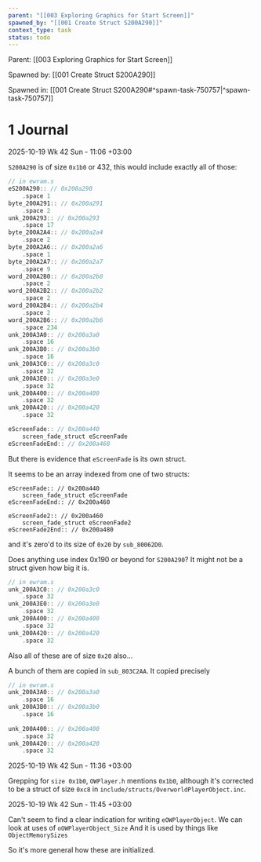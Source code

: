 ```yaml
---
parent: "[[003 Exploring Graphics for Start Screen]]"
spawned_by: "[[001 Create Struct S200A290]]"
context_type: task
status: todo
---
```


Parent: [[003 Exploring Graphics for Start Screen]]

Spawned by: [[001 Create Struct S200A290]]

Spawned in: [[001 Create Struct S200A290#^spawn-task-750757|^spawn-task-750757]]

# 1 Journal

2025-10-19 Wk 42 Sun - 11:06 +03:00

`S200A290` is of size `0x1b0` or 432, this would include exactly all of those:

```C
// in ewram.s
eS200A290:: // 0x200a290
	.space 1
byte_200A291:: // 0x200a291
	.space 2
unk_200A293:: // 0x200a293
	.space 17
byte_200A2A4:: // 0x200a2a4
	.space 2
byte_200A2A6:: // 0x200a2a6
	.space 1
byte_200A2A7:: // 0x200a2a7
	.space 9
word_200A2B0:: // 0x200a2b0
	.space 2
word_200A2B2:: // 0x200a2b2
	.space 2
word_200A2B4:: // 0x200a2b4
	.space 2
word_200A2B6:: // 0x200a2b6
	.space 234
unk_200A3A0:: // 0x200a3a0
	.space 16
unk_200A3B0:: // 0x200a3b0
	.space 16
unk_200A3C0:: // 0x200a3c0
	.space 32
unk_200A3E0:: // 0x200a3e0
	.space 32
unk_200A400:: // 0x200a400
	.space 32
unk_200A420:: // 0x200a420
	.space 32

eScreenFade:: // 0x200a440
	screen_fade_struct eScreenFade
eScreenFadeEnd:: // 0x200a460
```

But there is evidence that `eScreenFade` is its own struct. 

It seems to be an array indexed from one of two structs:

```
eScreenFade:: // 0x200a440
	screen_fade_struct eScreenFade
eScreenFadeEnd:: // 0x200a460

eScreenFade2:: // 0x200a460
	screen_fade_struct eScreenFade2
eScreenFade2End:: // 0x200a480
```

and it's zero'd to its size of `0x20` by `sub_80062D0`. 

Does anything use index 0x190 or beyond for `S200A290`? It might not be a struct given how big it is.

```C
// in ewram.s
unk_200A3C0:: // 0x200a3c0
	.space 32
unk_200A3E0:: // 0x200a3e0
	.space 32
unk_200A400:: // 0x200a400
	.space 32
unk_200A420:: // 0x200a420
	.space 32
```

Also all of these are of size `0x20` also...

A bunch of them are copied in `sub_803C2AA`. It copied precisely

```C
// in ewram.s
unk_200A3A0:: // 0x200a3a0
	.space 16
unk_200A3B0:: // 0x200a3b0
	.space 16
	
unk_200A400:: // 0x200a400
	.space 32
unk_200A420:: // 0x200a420
	.space 32
```

2025-10-19 Wk 42 Sun - 11:36 +03:00

Grepping for `size 0x1b0`, `OWPlayer.h` mentions `0x1b0`, although it's corrected to be a struct of size `0xc8` in `include/structs/OverworldPlayerObject.inc`. 

2025-10-19 Wk 42 Sun - 11:45 +03:00

Can't seem to find a clear indication for writing `eOWPlayerObject`. We can look at uses of `oOWPlayerObject_Size`  And it is used by things like `ObjectMemorySizes`

So it's more general how these are initialized.
